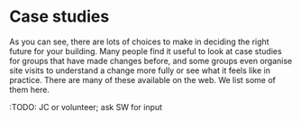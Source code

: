 # Case studies

As you can see, there are lots of choices to make in deciding the right future for your building.  Many people find it useful to look at case studies for groups that have made changes before, and some groups even organise site visits to understand a change more fully or see what it feels like in practice.  There are many of these available on the web.  We list some of them here.

:TODO: JC or volunteer; ask SW for input